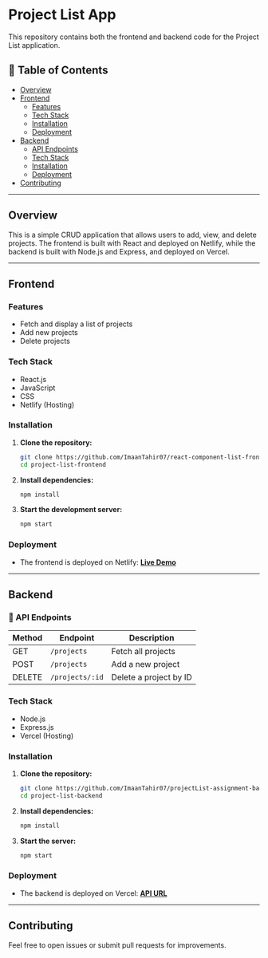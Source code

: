 # Project List App

This repository contains both the frontend and backend code for the Project List application.

## 📌 Table of Contents
- [Overview](#overview)
- [Frontend](#frontend)
  - [Features](#features)
  - [Tech Stack](#tech-stack)
  - [Installation](#installation)
  - [Deployment](#deployment)
- [Backend](#backend)
  - [API Endpoints](#api-endpoints)
  - [Tech Stack](#tech-stack-1)
  - [Installation](#installation-1)
  - [Deployment](#deployment-1)
- [Contributing](#contributing)

---

## Overview
This is a simple CRUD application that allows users to add, view, and delete projects. The frontend is built with React and deployed on Netlify, while the backend is built with Node.js and Express, and deployed on Vercel.

---

## Frontend 

### Features
- Fetch and display a list of projects
- Add new projects
- Delete projects

###  Tech Stack
- React.js
- JavaScript
- CSS
- Netlify (Hosting)

### Installation
1. **Clone the repository:**
   ```sh
   git clone https://github.com/ImaanTahir07/react-component-list-frontend
   cd project-list-frontend
   ```
2. **Install dependencies:**
   ```sh
   npm install
   ```
3. **Start the development server:**
   ```sh
   npm start
   ```

### Deployment
- The frontend is deployed on Netlify: **[Live Demo](https://extraordinary-pegasus-9d5f62.netlify.app/)**

---

## Backend

### 🔗 API Endpoints
| Method | Endpoint        | Description          |
|--------|---------------|----------------------|
| GET    | `/projects`   | Fetch all projects  |
| POST   | `/projects`   | Add a new project   |
| DELETE | `/projects/:id` | Delete a project by ID |

### Tech Stack
- Node.js
- Express.js
- Vercel (Hosting)

### Installation
1. **Clone the repository:**
   ```sh
   git clone https://github.com/ImaanTahir07/projectList-assignment-backend
   cd project-list-backend
   ```
2. **Install dependencies:**
   ```sh
   npm install
   ```
3. **Start the server:**
   ```sh
   npm start
   ```

### Deployment
- The backend is deployed on Vercel: **[API URL](https://project-list-assignment-backend.vercel.app/projects)**

---

##  Contributing
Feel free to open issues or submit pull requests for improvements.

